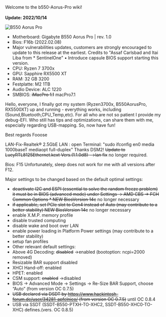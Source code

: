 Welcome to the b550-Aorus-Pro wiki!<br><br>
**Update: 2022/10/14**

![B550 Aorus Pro](https://royjonesmusic.publicvm.com/opencore/B550.png)


* Motherboard: Gigabyte B550 Aorus Pro | rev. 1.0
* Bios: F16b (2022.02.08)
* Major vulnerabilities updates, customers are strongly encouraged to update to this release at the earliest. Credits to "Assaf Carlsbad and Itai Liba from * SentinelOne" • Introduce capsule BIOS support starting this version.
* CPU: Ryzen 7 3700x
* GPU: Sapphire RX5500 XT
* RAM: 32 GB 3200
* Festplatte: M2 1TB
* Audio Device: ALC 1220
* SMBIOS: ~~iMacPro 1.1~~ macPro7.1


Hello, everyone, I finally got my system (Ryzen3700x, B550AorusPro, RX5500XT) up and running - everything works, including (Sound,Bluetooth,CPU_Temp,etc). For all who are not so patient I provide my debug-EFI. Who still has tips and optimizations, can share them with me, especially regarding USB-mapping. So, now have fun!

Best regards Fooose

LAN-Fix-Realtek® 2.5GbE LAN : open Terminal: "sudo ifconfig en0 media 1000baseT mediaopt full-duplex"
Thanks DSM2!
~~Update to LucyRTL8125Ethernet.kext Vers.(1.1.0d8) -->lan fix~~ no longer required.

Bios: F15 Unfortunately, sleep does not work for me with all versions after F12.

Major settings to be changed based on the default optimal settings:

* ~~deactivate I2C and ESPI (essential to solve the random freeze problem) it must be in BIOS (advanced mode) under Settings -> AMD CBS -> FCH Common Options * NEW BiosVersion 14c~~ no longer necessary
* ~~if applicable, set PCIe slot to Gen4 instead of Auto (may contribute to a better stability) NEW BiosVersion 14c~~ no longer necessary
* enable X.M.P. memory profile
* disable trusted computing
* disable wake and boot over LAN
* enable power loading in Platform Power settings (may contribute to a better stability)
* setup fan profiles
* Other relevant default settings:
* Above 4G Decoding: ~~disabled~~ →enabled (bootoption: ncpi=2000 removed)
* Resizable BAR support disabled
* XHCI Hand-off: enabled
* HPET: enabled
* CSM support: ~~enabled~~ →disabled
* BIOS → Advanced Mode → Settings → Re-Size BAR Support, choose “Auto” (from version OC 0.7.5)
* ~~USB declared via DSDT by https://www.hackintosh-forum.de/user/34281-apfelnico/ (from version OC 0.7.5)~~ until OC 0.8.4
* USB via SSDT (SSDT-B550-PTXH-TO-XHC2, SSDT-B550-XHC0-TO-XHC) defines.(vers. OC 0.8.5)
